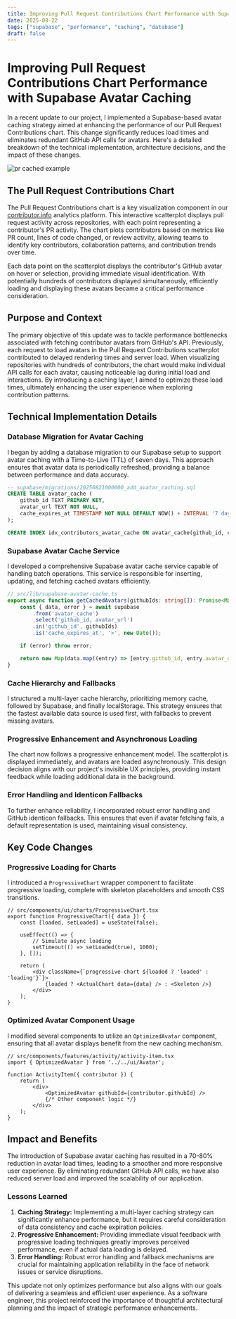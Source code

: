 ```yaml
---
title: Improving Pull Request Contributions Chart Performance with Supabase Avatar Caching
date: 2025-08-22
tags: ["supabase", "performance", "caching", "database"]
draft: false
---
```


# Improving Pull Request Contributions Chart Performance with Supabase Avatar Caching

In a recent update to our project, I implemented a Supabase-based avatar caching strategy aimed at enhancing the performance of our Pull Request Contributions chart. This change significantly reduces load times and eliminates redundant GitHub API calls for avatars. Here's a detailed breakdown of the technical implementation, architecture decisions, and the impact of these changes.

![pr cached example](/gifs/pr-cached.gif)

## The Pull Request Contributions Chart

The Pull Request Contributions chart is a key visualization component in our [contributor.info](https://contributor.info/docs/contribution-analytics) analytics platform. This interactive scatterplot displays pull request activity across repositories, with each point representing a contributor's PR activity. The chart plots contributors based on metrics like PR count, lines of code changed, or review activity, allowing teams to identify key contributors, collaboration patterns, and contribution trends over time.

Each data point on the scatterplot displays the contributor's GitHub avatar on hover or selection, providing immediate visual identification. With potentially hundreds of contributors displayed simultaneously, efficiently loading and displaying these avatars became a critical performance consideration.

## Purpose and Context

The primary objective of this update was to tackle performance bottlenecks associated with fetching contributor avatars from GitHub's API. Previously, each request to load avatars in the Pull Request Contributions scatterplot contributed to delayed rendering times and server load. When visualizing repositories with hundreds of contributors, the chart would make individual API calls for each avatar, causing noticeable lag during initial load and interactions. By introducing a caching layer, I aimed to optimize these load times, ultimately enhancing the user experience when exploring contribution patterns.

## Technical Implementation Details

### Database Migration for Avatar Caching

I began by adding a database migration to our Supabase setup to support avatar caching with a Time-to-Live (TTL) of seven days. This approach ensures that avatar data is periodically refreshed, providing a balance between performance and data accuracy.

```sql
-- supabase/migrations/20250821000000_add_avatar_caching.sql
CREATE TABLE avatar_cache (
    github_id TEXT PRIMARY KEY,
    avatar_url TEXT NOT NULL,
    cache_expires_at TIMESTAMP NOT NULL DEFAULT NOW() + INTERVAL '7 days'
);

CREATE INDEX idx_contributors_avatar_cache ON avatar_cache(github_id, cache_expires_at);
```

### Supabase Avatar Cache Service

I developed a comprehensive Supabase avatar cache service capable of handling batch operations. This service is responsible for inserting, updating, and fetching cached avatars efficiently.

```typescript
// src/lib/supabase-avatar-cache.ts
export async function getCachedAvatars(githubIds: string[]): Promise<Map<string, string>> {
    const { data, error } = await supabase
        .from('avatar_cache')
        .select('github_id, avatar_url')
        .in('github_id', githubIds)
        .is('cache_expires_at', '>', new Date());

    if (error) throw error;

    return new Map(data.map((entry) => [entry.github_id, entry.avatar_url]));
}
```

### Cache Hierarchy and Fallbacks

I structured a multi-layer cache hierarchy, prioritizing memory cache, followed by Supabase, and finally localStorage. This strategy ensures that the fastest available data source is used first, with fallbacks to prevent missing avatars.

### Progressive Enhancement and Asynchronous Loading

The chart now follows a progressive enhancement model. The scatterplot is displayed immediately, and avatars are loaded asynchronously. This design decision aligns with our project's invisible UX principles, providing instant feedback while loading additional data in the background.

### Error Handling and Identicon Fallbacks

To further enhance reliability, I incorporated robust error handling and GitHub identicon fallbacks. This ensures that even if avatar fetching fails, a default representation is used, maintaining visual consistency.

## Key Code Changes

### Progressive Loading for Charts

I introduced a `ProgressiveChart` wrapper component to facilitate progressive loading, complete with skeleton placeholders and smooth CSS transitions.

```tsx
// src/components/ui/charts/ProgressiveChart.tsx
export function ProgressiveChart({ data }) {
    const [loaded, setLoaded] = useState(false);
    
    useEffect(() => {
        // Simulate async loading
        setTimeout(() => setLoaded(true), 1000);
    }, []);
    
    return (
        <div className={`progressive-chart ${loaded ? 'loaded' : 'loading'}`}>
            {loaded ? <ActualChart data={data} /> : <Skeleton />}
        </div>
    );
}
```

### Optimized Avatar Component Usage

I modified several components to utilize an `OptimizedAvatar` component, ensuring that all avatar displays benefit from the new caching mechanism.

```tsx
// src/components/features/activity/activity-item.tsx
import { OptimizedAvatar } from '../../ui/Avatar';

function ActivityItem({ contributor }) {
    return (
        <div>
            <OptimizedAvatar githubId={contributor.githubId} />
            {/* Other component logic */}
        </div>
    );
}
```

## Impact and Benefits

The introduction of Supabase avatar caching has resulted in a 70-80% reduction in avatar load times, leading to a smoother and more responsive user experience. By eliminating redundant GitHub API calls, we have also reduced server load and improved the scalability of our application.

### Lessons Learned

1. **Caching Strategy:** Implementing a multi-layer caching strategy can significantly enhance performance, but it requires careful consideration of data consistency and cache expiration policies.
2. **Progressive Enhancement:** Providing immediate visual feedback with progressive loading techniques greatly improves perceived performance, even if actual data loading is delayed.
3. **Error Handling:** Robust error handling and fallback mechanisms are crucial for maintaining application reliability in the face of network issues or service disruptions.

This update not only optimizes performance but also aligns with our goals of delivering a seamless and efficient user experience. As a software engineer, this project reinforced the importance of thoughtful architectural planning and the impact of strategic performance enhancements.
